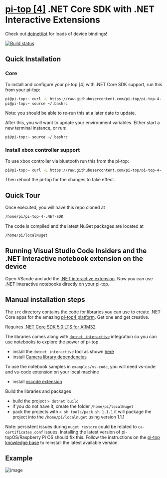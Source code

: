 # [pi-top \[4\]](https://www.pi-top.com/products/pi-top-4) .NET Core SDK with .NET Interactive Extensions

Check out [dotnet/iot](https://github.com/dotnet/iot) for loads of device bindings!

[![Build status](https://ci.appveyor.com/api/projects/status/dcv5pwhl9n1vt8pi/branch/master?svg=true)](https://ci.appveyor.com/project/pi-top/pi-top-4-net-core-api/branch/master)

## Quick Installation
### Core
To install and configure your pi-top [4] with .NET Core SDK support, run this from your pi-top:
```sh
pi@pi-top:~ curl -L https://raw.githubusercontent.com/pi-top/pi-top-4-.NET-SDK/master/setup.sh | bash
pi@pi-top:~ source ~/.bashrc
```

Note: you should be able to re-run this at a later date to update.

After this, you will want to update your environment variables. Either start a new terminal instance, or run:
```sh
pi@pi-top:~ source ~/.bashrc
```

### Install xbox controller support
To use xbox controller via bluetooth run this from the pi-top:
```sh
pi@pi-top:~ curl -L https://raw.githubusercontent.com/pi-top/pi-top-4-.NET-SDK/master/setup-xbox-controller.sh | bash
```
Then reboot the pi-top for the changes to take effect.

## Quick Tour
Once executed, you will have this repo cloned at
```sh
/home/pi/pi-top-4-.NET-SDK
```

The code is compiled and the latest NuGet packages are located at
```sh
/home/pi/localNuget
```


## Running Visual Studio Code Insiders and the .NET Interactive notebook extension on the device

Open VScode and add the [.NET interactive extension](https://github.com/dotnet/interactive#visual-studio-code). Now you can use .NET Interactive notebooks directly on your pi-top.

## Manual installation steps

The `src` directory contains the code for libraries you can use to create .NET Core apps for the amazing [pi-top4 platform](https://www.pi-top.com/products/pi-top-4). Get one and get creative.

Requires [.NET Core SDK 5.0 LTS for ARM32](./docs/install-dotnet-sdk.md)

The libraries comes along with [`dotnet interactive`](https://github.com/dotnet/interactive/) integration so you can use notebooks to explore the power of pi-top.

 * install the `dotnet interactive` tool as shown [here](./docs/install-dotnet-interactive.md) 
 * install [Camera library dependencies](./docs/install-camera-dependencies.md)

To use the notebook samples in `examples/vs-code`, you will need vs-code and vs-code extension on your local machine
* install [vscode extension](./docs/vscode-extension.md)

Build the libraries and packages

 * build the project `> dotnet build`
 * if you do not have it, create the folder `/home/pi/localNuget`
 * pack the projects with `> sh tools/pack.sh 1.1.1` it will package the project into the `/home/pi/localnuget` using version 1.1.1

Note: persistent issues during `nuget restore` could be related to `ca-certificates.conf` issues. Installing the latest version of pi-topOS/Raspberry Pi OS should fix this. Follow the instructions on the [pi-top knowledge base](https://knowledgebase.pi-top.com/knowledge/sdcard) to reinstall the latest available version.

## Example

![image](https://user-images.githubusercontent.com/375556/80700336-71322400-8ad5-11ea-8eb1-6122c9cac554.png)
